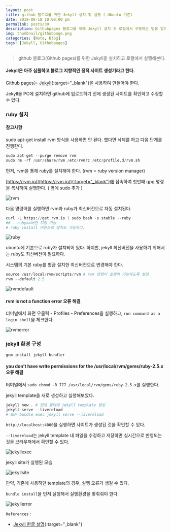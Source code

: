 ```yaml
---
layout: post
title: github 블로그를 위한 Jekyll 설치 및 실행 ( Ubuntu 기준)
date: 2018-08-18 10:00:00 pm
permalink: posts/39
description: Githubpages 블로그를 위해 Jekyll 설치 후 로컬에서 구동하는 법을 알아본다.
img: thumbnail/githubpage.png 
categories: [Note, Blog]
tags: [Jekyll, Githubpages] 
---
```


> github 블로그(Github pages)를 위한 Jekyll을 설치하고 로컬에서 실행해본다.

#### Jekyll은 아주 심플하고 블로그 지향적인 정적 사이트 생성기라고 한다.

Github pages는 [Jekyll](https://jekyllrb.com/){:target="_blank"}을 사용하여 만들어야 한다.

Jekyll을 PC에 설치하면 github에 업로드하기 전에 생성된 사이트를 확인하고 수정할 수 있다.

### ruby 설치

#### 참고사항

sudo apt-get install rvm 방식을 사용하면 안 된다. 했다면 삭제를 하고 다음 단계를 진행한다.

``` python
sudo apt-get --purge remove rvm
sudo rm -rf /usr/share/rvm /etc/rvmrc /etc/profile.d/rvm.sh
```

먼저, rvm을 통해 ruby를 설치해야 한다. (rvm = ruby version manager)

[https://rvm.io/](https://rvm.io/){:target="_blank"}에 접속하여 첫번째 gpg 명령을 복사하여 실행한다. ( 앞에 sudo 추가 )

![rvm]({{site.baseurl}}/assets/img/note/rvm.jpg)

다음 명령어를 실행하면 rvm과 ruby가 최신버전으로 자동 설치된다.

``` python
curl -L https://get.rvm.io | sudo bash -s stable --ruby
## --ruby==버전 지정 가능
# ruby install 버전으로 설치도 가능하다.
```

![ruby]({{site.baseurl}}/assets/img/note/ruby.png)

ubuntu에 기본으로 ruby가 설치되어 있다. 하지만, jekyll 최신버전을 사용하기 위해서는 ruby도 최신버전이 필요하다.

시스템의 기본 ruby를 방금 설치한 최신버전으로 변경해야 한다.

``` python
source /usr/local/rvm/scripts/rvm # rvm 명령어 실행이 가능하도록 설정
rvm --default 2.5
```

![rvmdefault]({{site.baseurl}}/assets/img/note/rvmdefault.png)

#### rvm is not a function error 오류 해결

터미널에서 화면 우클릭 - Profiles - Preferences을 실행하고, `run command as a login shell`을 체크한다.

![rvmerror]({{site.baseurl}}/assets/img/note/rvmerror.png)

### jekyll 환경 구성

``` python
gem install jekyll bundler
```

#### you don't have write permissions for the /usr/local/rvm/gems/ruby-2.5.x 오류 해결

터미널에서 `sudo chmod -R 777 /usr/local/rvm/gems/ruby-2.5.x`를 실행한다.

jekyll template을 새로 생성하고 실행해보았다.

``` python
jekyll new . # 현재 폴더에 jekyll template 생성
jekyll serve --livereload
# 또는 bundle exec jekyll serve --livereload
```

`http://localhost:4000`을 실행하면 사이트가 생성된 것을 확인할 수 있다.

`--livereload`는 jekyll template 내 파일을 수정하고 저장하면 실시간으로 반영되는 것을 브라우저에서 확인할 수 있다.

![jekyllexec]({{site.baseurl}}/assets/img/note/jekyllexec.jpg)

jekyll site가 실행된 모습

![jekyllsite]({{site.baseurl}}/assets/img/note/jekyllsite.jpg)

만약, 기존에 사용하던 template의 경우, 실행 오류가 생길 수 있다.

`bundle install`을 먼저 실행해서 실행환경을 맞춰줘야 한다.

![jekyllerror]({{site.baseurl}}/assets/img/note/jekyllerror.png)

`References` : 

* [Jekyll 한글 설명](https://jekyllrb-ko.github.io/docs/home/){:target="_blank"}
